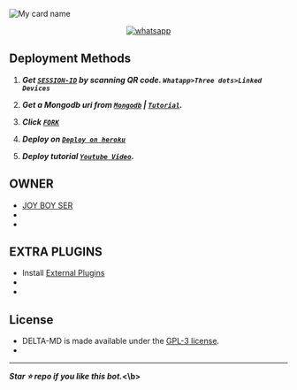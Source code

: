 ![My card name](https://cardivo.vercel.app/api?name=JOY-BOY-SER%20&description=Hi,%20Welcome%20To%20My%20Bot&image=https://telegra.ph/file/aadc390f35860b626ac38.jpg?q=tbn:ANd9GcR7aMC3bf4bg4l_nhYS2Un9FXbFYcB4T83Shjk8xSUZDh_D61LFpzbpeqLW&s=10?v=4&backgroundColor=%23e4f2f6&instagram=Joy_Boy_Ser&github=JoyBoySer&)
</p>
</p>
 
 
 
   
<p align="center">

  <a aria-label="Join our chats" href="https://chat.whatsapp.com/Bcx1zPjhBFr5mkUoBRy3iD." target="_blank">
    <img alt="whatsapp" src="https://img.shields.io/badge/Join Group-25D366?style=for-the-badge&logo=whatsapp&logoColor=white" />
  </a>
</p>

## Deployment Methods

1. ***Get [`SESSION-ID`](https://delta-md.onrender.com/) by scanning QR code. `Whatapp>Three dots>Linked Devices`***
 
2.  ***Get a Mongodb uri from [`Mongodb`](https://github.com/SamPandey001/Secktor-Md/wiki/Mongodb-URI) | [`Tutorial`](https://youtu.be/6rnftFl0fAI).***
  
3.  ***Click [`FORK`](https://github.com/JoyBoySer/DELTA-MD/fork)***
 
4.  ***Deploy on [`Deploy on heroku`]( https://dashboard.heroku.com/new?template=https://github.com/JoyBoySer/DELTA-MD)***
 
5.  ***Deploy tutorial [`Youtube Video`](https://youtu.be/6rnftFl0fAI).***



## OWNER
- [JOY BOY SER](https://github.com/JoyBoySer) 
-
-
## EXTRA PLUGINS
- Install [External Plugins](https://github.com/JoyBoySer/DELTA-MD-PLUGINS.git)
-
-
## License

- DELTA-MD is made available under the [GPL-3 license](https://github.com/SuhailTechInfo/Secktor-Md/blob/main/LICENCE). 
-
----

<b> *Star ⭐ repo if you like this bot.*<\b>

